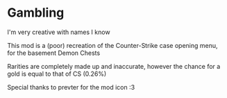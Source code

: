 # Gambling

I'm very creative with names I know

This mod is a (poor) recreation of the Counter-Strike case opening menu, for the basement Demon Chests

Rarities are completely made up and inaccurate, however the chance for a gold is equal to that of CS (0.26%)

Special thanks to prevter for the mod icon :3